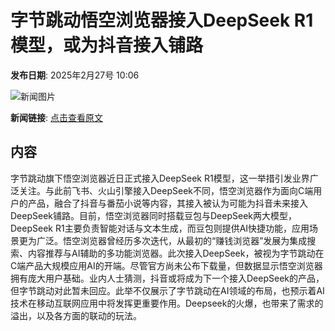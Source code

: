 # 字节跳动悟空浏览器接入DeepSeek R1模型，或为抖音接入铺路

**发布日期**: 2025年2月27号 10:06

![新闻图片](https://pic.chinaz.com/picmap/201906242208064335_2.jpg)

**新闻链接**: [点击查看原文](https://www.aibase.com/zh/news/15771)

## 内容

字节跳动旗下悟空浏览器近日正式接入DeepSeek R1模型，这一举措引发业界广泛关注。与此前飞书、火山引擎接入DeepSeek不同，悟空浏览器作为面向C端用户的产品，融合了抖音与番茄小说等内容，其接入被认为可能为抖音未来接入DeepSeek铺路。目前，悟空浏览器同时搭载豆包与DeepSeek两大模型，DeepSeek R1主要负责智能对话与文本生成，而豆包则提供AI快捷功能，应用场景更为广泛。悟空浏览器曾经历多次迭代，从最初的“赚钱浏览器”发展为集成搜索、内容推荐与AI辅助的多功能浏览器。此次接入DeepSeek，被视为字节跳动在C端产品大规模应用AI的开端。尽管官方尚未公布下载量，但数据显示悟空浏览器拥有庞大用户基础。业内人士猜测，抖音或将成为下一个接入DeepSeek的产品，但字节跳动对此暂未回应。此举不仅展示了字节跳动在AI领域的布局，也预示着AI技术在移动互联网应用中将发挥更重要作用。Deepseek的火爆，也带来了需求的溢出，以及各方面的联动的玩法。
